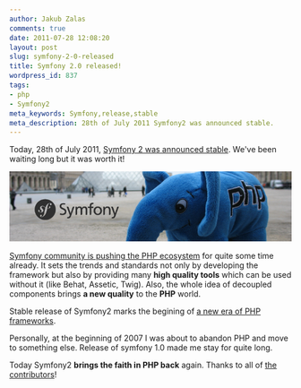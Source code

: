 ```yaml
---
author: Jakub Zalas
comments: true
date: 2011-07-28 12:08:20
layout: post
slug: symfony-2-0-released
title: Symfony 2.0 released!
wordpress_id: 837
tags:
- php
- Symfony2
meta_keywords: Symfony,release,stable
meta_description: 28th of July 2011 Symfony2 was announced stable.
---
```


Today, 28th of July 2011, [Symfony 2 was announced stable](http://symfony.com/blog/symfony-2-0). We've been waiting long but it was worth it!


<div class="text-center">
    <img src="/uploads/wp/2011/07/symfonylab-header.png" title="ElePHPant in Paris" alt="ElePHPant in Paris" class="img-responsive" />
</div>


[Symfony community is pushing the PHP ecosystem](http://pooteeweet.org/blog/0/1915) for quite some time already. It sets the trends and standards not only by developing the framework but also by providing many **high quality tools** which can be used without it (like Behat, Assetic, Twig). Also, the whole idea of decoupled components brings **a new quality** to the **PHP** world.

Stable release of Symfony2 marks the begining of [a new era of PHP frameworks](http://blog.webspecies.co.uk/2011-05-23/the-new-era-of-php-frameworks.html).

Personally, at the beginning of 2007 I was about to abandon PHP and move to something else. Release of symfony 1.0 made me stay for quite long.

Today Symfony2 **brings the faith in PHP back** again. Thanks to all of [the contributors](http://symfony.com/contributors)!


